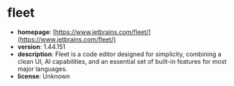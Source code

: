 # fleet

- **homepage**: [https://www.jetbrains.com/fleet/](https://www.jetbrains.com/fleet/)
- **version**: 1.44.151
- **description**: Fleet is a code editor designed for simplicity, combining a clean UI, AI capabilities, and an essential set of built-in features for most major languages.
- **license**: Unknown

